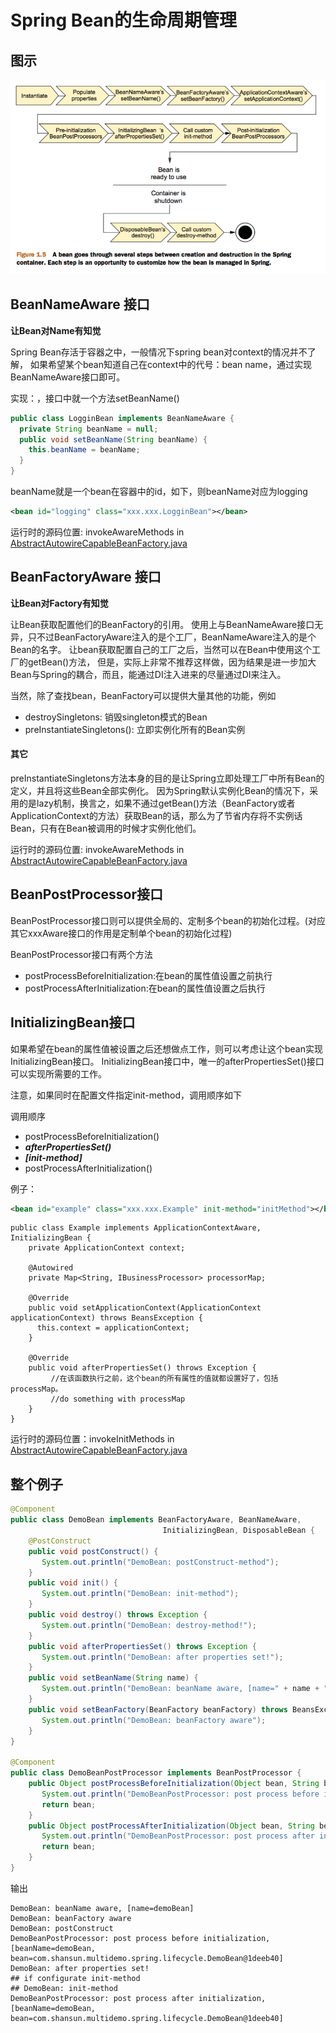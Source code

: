 # Spring Bean的生命周期管理

## 图示
![image](https://github.com/jaiminpan/misc-image/blob/master/memo/spring_life_cycle.png?raw=true)  

## BeanNameAware 接口
**让Bean对Name有知觉**

Spring Bean存活于容器之中，一般情况下spring bean对context的情况并不了解，
如果希望某个bean知道自己在context中的代号：bean name，通过实现BeanNameAware接口即可。

实现：，接口中就一个方法setBeanName()
```java
public class LogginBean implements BeanNameAware {
  private String beanName = null;
  public void setBeanName(String beanName) {
    this.beanName = beanName;
  }
}
```
beanName就是一个bean在容器中的id，如下，则beanName对应为logging
```xml
<bean id="logging" class="xxx.xxx.LogginBean"></bean>
```
运行时的源码位置: invokeAwareMethods in [AbstractAutowireCapableBeanFactory.java][code_AbstractAutowireCapableBeanFactory]

## BeanFactoryAware 接口
**让Bean对Factory有知觉**

让Bean获取配置他们的BeanFactory的引用。
使用上与BeanNameAware接口无异，只不过BeanFactoryAware注入的是个工厂，BeanNameAware注入的是个Bean的名字。
让bean获取配置自己的工厂之后，当然可以在Bean中使用这个工厂的getBean()方法，
但是，实际上非常不推荐这样做，因为结果是进一步加大Bean与Spring的耦合，而且，能通过DI注入进来的尽量通过DI来注入。

当然，除了查找bean，BeanFactory可以提供大量其他的功能，例如
* destroySingletons: 销毁singleton模式的Bean
* preInstantiateSingletons(): 立即实例化所有的Bean实例

#### 其它
preInstantiateSingletons方法本身的目的是让Spring立即处理工厂中所有Bean的定义，并且将这些Bean全部实例化。
因为Spring默认实例化Bean的情况下，采用的是lazy机制，换言之，如果不通过getBean()方法（BeanFactory或者ApplicationContext的方法）获取Bean的话，那么为了节省内存将不实例话Bean，只有在Bean被调用的时候才实例化他们。

运行时的源码位置: invokeAwareMethods in [AbstractAutowireCapableBeanFactory.java][code_AbstractAutowireCapableBeanFactory]


## BeanPostProcessor接口
BeanPostProcessor接口则可以提供全局的、定制多个bean的初始化过程。(对应其它xxxAware接口的作用是定制单个bean的初始化过程)

BeanPostProcessor接口有两个方法
* postProcessBeforeInitialization:在bean的属性值设置之前执行
* postProcessAfterInitialization:在bean的属性值设置之后执行


## InitializingBean接口
如果希望在bean的属性值被设置之后还想做点工作，则可以考虑让这个bean实现InitializingBean接口。
InitializingBean接口中，唯一的afterPropertiesSet()接口可以实现所需要的工作。

注意，如果同时在配置文件指定init-method，调用顺序如下


调用顺序
* postProcessBeforeInitialization()
* _**afterPropertiesSet()**_
* _**[init-method]**_
* postProcessAfterInitialization()

例子：
```xml
<bean id="example" class="xxx.xxx.Example" init-method="initMethod"></bean>
```
```
public class Example implements ApplicationContextAware, InitializingBean {
    private ApplicationContext context;

    @Autowired
    private Map<String, IBusinessProcessor> processorMap;

    @Override
    public void setApplicationContext(ApplicationContext applicationContext) throws BeansException {
      this.context = applicationContext;
    }

    @Override
    public void afterPropertiesSet() throws Exception {
         //在该函数执行之前，这个bean的所有属性的值就都设置好了，包括processMap。
         //do something with processMap
    }
}
```
运行时的源码位置：invokeInitMethods in [AbstractAutowireCapableBeanFactory.java][code_AbstractAutowireCapableBeanFactory]



## 整个例子
```java
@Component  
public class DemoBean implements BeanFactoryAware, BeanNameAware,  
                                  InitializingBean, DisposableBean {  
    @PostConstruct  
    public void postConstruct() {  
       System.out.println("DemoBean: postConstruct-method");  
    }
    public void init() {  
       System.out.println("DemoBean: init-method");  
    }  
    public void destroy() throws Exception {  
       System.out.println("DemoBean: destroy-method!");  
    }  
    public void afterPropertiesSet() throws Exception {  
       System.out.println("DemoBean: after properties set!");  
    }  
    public void setBeanName(String name) {  
       System.out.println("DemoBean: beanName aware, [name=" + name + "]");  
    }  
    public void setBeanFactory(BeanFactory beanFactory) throws BeansException {  
       System.out.println("DemoBean: beanFactory aware");  
    }  
}

@Component  
public class DemoBeanPostProcessor implements BeanPostProcessor {  
    public Object postProcessBeforeInitialization(Object bean, String beanName) throws BeansException {  
       System.out.println("DemoBeanPostProcessor: post process before initialization, [beanName=" + beanName + ", bean=" + bean + "]");  
       return bean;  
    }  
    public Object postProcessAfterInitialization(Object bean, String beanName) throws BeansException {  
       System.out.println("DemoBeanPostProcessor: post process after initialization, [beanName=" + beanName + ", bean=" + bean + "]");  
       return bean;  
    }  
}  
```
输出
```
DemoBean: beanName aware, [name=demoBean]
DemoBean: beanFactory aware
DemoBean: postConstruct
DemoBeanPostProcessor: post process before initialization, [beanName=demoBean, bean=com.shansun.multidemo.spring.lifecycle.DemoBean@1deeb40]
DemoBean: after properties set!
## if configurate init-method
## DemoBean: init-method
DemoBeanPostProcessor: post process after initialization, [beanName=demoBean, bean=com.shansun.multidemo.spring.lifecycle.DemoBean@1deeb40]

```


[code_AbstractAutowireCapableBeanFactory]: https://github.com/spring-projects/spring-framework/blob/master/spring-beans/src/main/java/org/springframework/beans/factory/support/AbstractAutowireCapableBeanFactory.java

